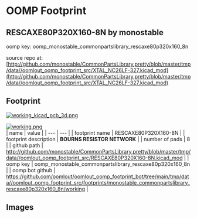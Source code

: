 # OOMP Footprint  
## RESCAXE80P320X160-8N  by monostable  
  
oomp key: oomp_monostable_commonpartslibrary_rescaxe80p320x160_8n  
  
source repo at: [http://github.com/monostable/CommonPartsLibrary.pretty/blob/master/tmp/data//oomlout_oomp_footprint_src/XTAL_NC26LF-327.kicad_mod](http://github.com/monostable/CommonPartsLibrary.pretty/blob/master/tmp/data//oomlout_oomp_footprint_src/XTAL_NC26LF-327.kicad_mod)  
## Footprint  
  
[![working_kicad_pcb_3d.png](working_kicad_pcb_3d_600.png)](working_kicad_pcb_3d.png)  
  
[![working.png](working_600.png)](working.png)  
| name | value | 
| --- | --- | 
| footprint name | RESCAXE80P320X160-8N | 
| footprint description | <b>BOURNS RESISTOR NETWORK</b> | 
| number of pads | 8 | 
| github path | http://github.com/monostable/CommonPartsLibrary.pretty/blob/master/tmp/data//oomlout_oomp_footprint_src/RESCAXE80P320X160-8N.kicad_mod | 
| oomp key | oomp_monostable_commonpartslibrary_rescaxe80p320x160_8n | 
| oomp bot github | https://github.com/oomlout/oomlout_oomp_footprint_bot/tree/main/tmp/data//oomlout_oomp_footprint_src/footprints/monostable_commonpartslibrary_rescaxe80p320x160_8n/working | 
## Images  
